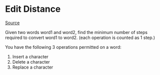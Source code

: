 # Edit Distance

[Source](https://leetcode.com/problems/edit-distance/description/)

Given two words word1 and word2, find the minimum number of steps required to convert word1 to word2. (each operation is counted as 1 step.)

You have the following 3 operations permitted on a word:

1. Insert a character
2. Delete a character
3. Replace a character